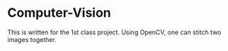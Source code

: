 # Computer-Vision
This is written for the 1st class project. Using OpenCV, one can stitch two images together.
